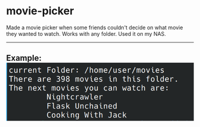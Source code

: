 # movie-picker
Made a movie picker when some friends couldn't decide on what movie they wanted to watch. Works with any folder. Used it on my NAS.

---
Example:
![CLI](./output/output.png?raw=true "image")
---